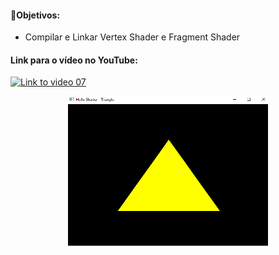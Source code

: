 
#### 🎯Objetivos:
- Compilar e Linkar Vertex Shader e Fragment Shader
  


#### Link para o vídeo no YouTube:

[![Link to video 07](https://img.youtube.com/vi/Cj6FBxf2dME/default.jpg)](https://youtu.be/Cj6FBxf2dME)


<p align="center">
  <img width="320" height="240" src="modern07.png">
</p>
